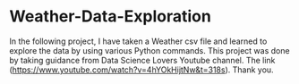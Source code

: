 # Weather-Data-Exploration
In the following project, I have taken a Weather csv file and learned to explore the data by using various Python commands.
This project was done by taking guidance from Data Science Lovers Youtube channel. 
The link (https://www.youtube.com/watch?v=4hYOkHijtNw&t=318s).
Thank you.
